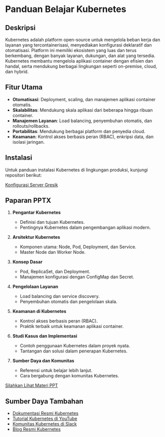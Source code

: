 # Panduan Belajar Kubernetes

## Deskripsi

Kubernetes adalah platform open-source untuk mengelola beban kerja dan layanan yang tercontainerisasi, menyediakan konfigurasi deklaratif dan otomatisasi. Platform ini memiliki ekosistem yang luas dan terus berkembang, dengan banyak layanan, dukungan, dan alat yang tersedia. Kubernetes membantu mengelola aplikasi container dengan efisien dan handal, serta mendukung berbagai lingkungan seperti on-premise, cloud, dan hybrid.

## Fitur Utama

- **Otomatisasi**: Deployment, scaling, dan manajemen aplikasi container otomatis.
- **Skalabilitas**: Mendukung skala aplikasi dari beberapa hingga ribuan container.
- **Manajemen Layanan**: Load balancing, penyembuhan otomatis, dan rollouts/rollbacks.
- **Portabilitas**: Mendukung berbagai platform dan penyedia cloud.
- **Keamanan**: Kontrol akses berbasis peran (RBAC), enkripsi data, dan isolasi jaringan.

## Instalasi

Untuk panduan instalasi Kubernetes di lingkungan produksi, kunjungi repositori berikut:

[Konfigurasi Server Gresik](https://github.com/wicaksuu/konfigurasi-server-gresik)

## Paparan PPTX

1. **Pengantar Kubernetes**

   - Definisi dan tujuan Kubernetes.
   - Pentingnya Kubernetes dalam pengembangan aplikasi modern.

2. **Arsitektur Kubernetes**

   - Komponen utama: Node, Pod, Deployment, dan Service.
   - Master Node dan Worker Node.

3. **Konsep Dasar**

   - Pod, ReplicaSet, dan Deployment.
   - Manajemen konfigurasi dengan ConfigMap dan Secret.

4. **Pengelolaan Layanan**

   - Load balancing dan service discovery.
   - Penyembuhan otomatis dan pengelolaan skala.

5. **Keamanan di Kubernetes**

   - Kontrol akses berbasis peran (RBAC).
   - Praktik terbaik untuk keamanan aplikasi container.

6. **Studi Kasus dan Implementasi**

   - Contoh penggunaan Kubernetes dalam proyek nyata.
   - Tantangan dan solusi dalam penerapan Kubernetes.

7. **Sumber Daya dan Komunitas**
   - Referensi untuk belajar lebih lanjut.
   - Cara bergabung dengan komunitas Kubernetes.

[Silahkan Lihat Materi PPT](https://docs.google.com/presentation/d/1iI65YNcUKDFeRrUdtQ3PyaH24YYUcqBT/edit?usp=sharing&ouid=109946268736964388440&rtpof=true&sd=true)

## Sumber Daya Tambahan

- [Dokumentasi Resmi Kubernetes](https://kubernetes.io/docs/)
- [Tutorial Kubernetes di YouTube](https://www.youtube.com/results?search_query=kubernetes+tutorial)
- [Komunitas Kubernetes di Slack](https://slack.k8s.io/)
- [Blog Resmi Kubernetes](https://kubernetes.io/blog/)
